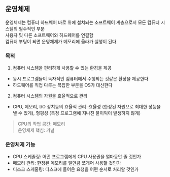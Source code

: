 ## 운영체제
운영체제는 컴퓨터 하드웨어 바로 위에 설치되는 소프트웨어 계층으로서 모든 컴퓨터 시스템의 필수적인 부분<br>
사용자 및 다른 소프트웨어와 하드웨어를 연결함<br>
컴퓨터 부팅이 되면 운영체제가 메모리에 올라가 실행이 된다<br>

### 목적 

1. 컴퓨터 시스템을 편리하게 사용할 수 있는 환경을 제공

- 동시 프로그램들이 독자적인 컴퓨터에서 수행되는 것같은 환상을 제공한다
- 하드웨어를 직접 다루는 복잡한 부분을 OS가 대신한다

2. 컴퓨터 시스템의 자원을 효율적으로 관리

- CPU, 메모리, I/O 장치등의 효율적 관리
  :효율성 (한정된 자원으로 최대한 성능을 낼 수 있게), 형평성 (특정 프로그램에 지나친 불이익이 발생하지 않게)


> CPU의 작업 공간: 메모리<br>
> 운영체제 핵심: 커널<br>


### 운영체제 기능

- CPU 스케줄링: 어떤 프로그램에게 CPU 사용권을 얼마동안 줄 것인가
- 메모리 관리: 한정된 메모리를 얼만큼 쪼개어 사용할 것인가
- 디스크 스케줄링: 디스크에 들어온 요청을 어떤 순서로 처리할 것인가
